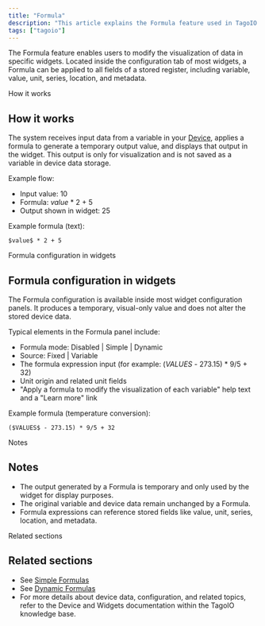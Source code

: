 ```yaml
---
title: "Formula"
description: "This article explains the Formula feature used in TagoIO widgets to modify how input data is visualized, describing how formulas are applied, example expressions, and the widget configuration options for formulas."
tags: ["tagoio"]
---
```


The Formula feature enables users to modify the visualization of data in specific widgets. Located inside the configuration tab of most widgets, a Formula can be applied to all fields of a stored register, including variable, value, unit, series, location, and metadata.

<!-- Image placeholder removed for build -->

How it works
## How it works
The system receives input data from a variable in your [Device](link-to-device), applies a formula to generate a temporary output value, and displays that output in the widget. This output is only for visualization and is not saved as a variable in device data storage.

Example flow:
- Input value: 10
- Formula: $value$ * 2 + 5
- Output shown in widget: 25

Example formula (text):
```text
$value$ * 2 + 5
```

Formula configuration in widgets
## Formula configuration in widgets
The Formula configuration is available inside most widget configuration panels. It produces a temporary, visual-only value and does not alter the stored device data.

<!-- Image placeholder removed for build -->

Typical elements in the Formula panel include:
- Formula mode: Disabled | Simple | Dynamic
- Source: Fixed | Variable
- The formula expression input (for example: ($VALUES$ - 273.15) * 9/5 + 32)
- Unit origin and related unit fields
- "Apply a formula to modify the visualization of each variable" help text and a "Learn more" link

Example formula (temperature conversion):
```text
($VALUES$ - 273.15) * 9/5 + 32
```

Notes
## Notes
- The output generated by a Formula is temporary and only used by the widget for display purposes.
- The original variable and device data remain unchanged by a Formula.
- Formula expressions can reference stored fields like value, unit, series, location, and metadata.

Related sections
## Related sections
- See [Simple Formulas](link-to-simple-formulas)
- See [Dynamic Formulas](link-to-dynamic-formulas)
- For more details about device data, configuration, and related topics, refer to the Device and Widgets documentation within the TagoIO knowledge base.